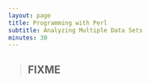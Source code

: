 ```yaml
---
layout: page
title: Programming with Perl
subtitle: Analyzing Multiple Data Sets
minutes: 30
---
```


> ## FIXME
